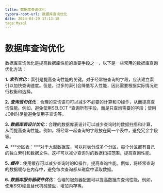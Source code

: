 ```yaml
---
title: 数据库查询优化
typora-root-url: 数据库查询优化
date: 2024-04-29 17:13:18
tags:Mysql
---
```


# 数据库查询优化



数据库查询优化是提高数据库性能的重要手段之一，以下是一些常用的数据库查询优化方法：

**1.** ***索引优化***：索引是提高查询性能的关键。对于经常被查询的字段，应该建立索引以加快查询速度。但是，过多的索引会降低写入性能，因此需要根据实际情况进行权衡和选择。

**2.** ***查询语句优化***：合理的查询语句可以减少不必要的计算和IO操作，从而提高查询性能。例如，避免使用SELECT *查询所有字段，而是只查询需要的字段；使用JOIN时尽量避免使用子查询等。

**3.** ***数据库表设计优化***：合理的数据库表设计可以减少查询时的数据扫描和计算，从而提高查询性能。例如，将经常一起查询的字段放在同一个表中，避免冗余字段等。

**4.** ***分区表：***对于大型数据库，可以将表分成多个分区，每个分区都有自己的独立索引和数据文件。这样可以减少查询时的数据扫描范围，提高查询性能。

**5.** ***缓存***：使用缓存可以减少查询时的IO操作，提高查询性能。例如，将经常查询的数据缓存在内存中，避免每次查询都从磁盘中读取数据。

**6.** ***数据库服务器硬件优化***：合理的服务器配置可以提高数据库查询性能。例如，使用SSD硬盘替代机械硬盘，增加内存等。







